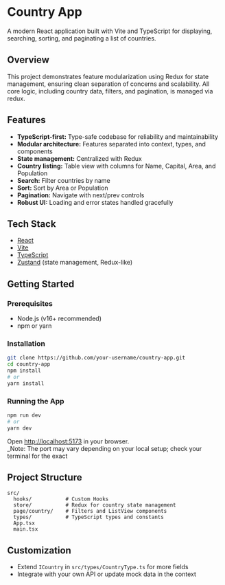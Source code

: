 # Country App

A modern React application built with Vite and TypeScript for displaying, searching, sorting, and paginating a list of countries.

## Overview

This project demonstrates feature modularization using Redux for state management, ensuring clean separation of concerns and scalability. All core logic, including country data, filters, and pagination, is managed via redux.

## Features

- **TypeScript-first:** Type-safe codebase for reliability and maintainability
- **Modular architecture:** Features separated into context, types, and components
- **State management:** Centralized with Redux
- **Country listing:** Table view with columns for Name, Capital, Area, and Population
- **Search:** Filter countries by name
- **Sort:** Sort by Area or Population
- **Pagination:** Navigate with next/prev controls
- **Robust UI:** Loading and error states handled gracefully

## Tech Stack

- [React](https://react.dev/)
- [Vite](https://vitejs.dev/)
- [TypeScript](https://www.typescriptlang.org/)
- [Zustand](https://zustand.docs.pmnd.rs/getting-started/introduction) (state management, Redux-like)


## Getting Started

### Prerequisites

- Node.js (v16+ recommended)
- npm or yarn

### Installation

```bash
git clone https://github.com/your-username/country-app.git
cd country-app
npm install
# or
yarn install
```

### Running the App

```bash
npm run dev
# or
yarn dev
```

Open [http://localhost:5173](http://localhost:5173) in your browser.  
_Note: The port may vary depending on your local setup; check your terminal for the exact

## Project Structure

```
src/
  hooks/           # Custom Hooks
  store/           # Redux for country state management
  page/country/    # Filters and ListView components
  types/           # TypeScript types and constants
  App.tsx
  main.tsx
```

## Customization

- Extend `ICountry` in `src/types/CountryType.ts` for more fields
- Integrate with your own API or update mock data in the context
